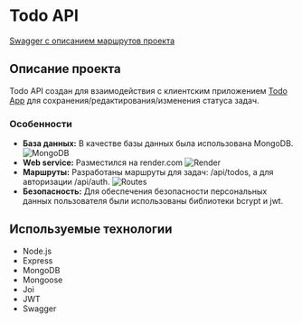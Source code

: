 # Todo API

[Swagger с описанием маршрутов проекта](https://todos-backend-pqko.onrender.com/api-docs/)

## Описание проекта

Todo API создан для взаимодействия с клиентским приложением
[Todo App](https://todos-frontend-five.vercel.app/todos-frontend/) для сохранения/редактирования/изменения статуса задач.

### Особенности

- **База данных:** В качестве базы данных была использована MongoDB.
  ![MongoDB](https://img001.prntscr.com/file/img001/sG_Y9a0RTsy3kx7QBSA8bA.png)
- **Web service:** Разместился на render.com
  ![Render](https://img001.prntscr.com/file/img001/ZgbePRJITImHl7znto02tw.png)
- **Маршруты:** Разработаны маршруты для задач: /api/todos, а для авторизации /api/auth.
  ![Routes](https://img001.prntscr.com/file/img001/etj4zry0RVGTe0RqP67SgA.png)
- **Безопасность:** Для обеспечения безопасности персональных данных пользователя были использованы библиотеки bcrypt и jwt.

## Используемые технологии

- Node.js
- Express
- MongoDB
- Mongoose
- Joi
- JWT
- Swagger
